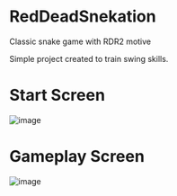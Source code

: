 # RedDeadSnekation
Classic snake game with RDR2 motive

Simple project created to train swing skills.

# Start Screen
![image](https://github.com/user-attachments/assets/9fa33ea5-0704-4ce1-be23-c6c03249d32a)

# Gameplay Screen
![image](https://github.com/user-attachments/assets/1e4c4cbb-d18d-4d46-8cfb-2e6ae4327dd6)
